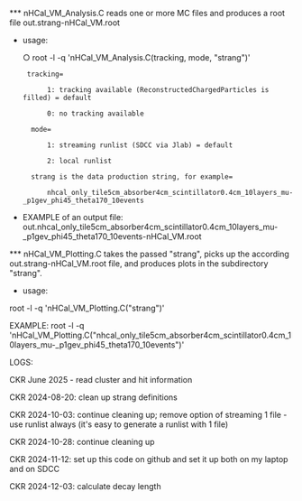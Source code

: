 *** nHCal_VM_Analysis.C reads one or more MC files and produces a root file out.strang-nHCal_VM.root

- usage:
  
  ○ root -l -q 'nHCal_VM_Analysis.C(tracking,  mode, "strang")'
  
	   tracking=
	
			1: tracking available (ReconstructedChargedParticles is filled) = default
			
			0: no tracking available
			
		mode=
			
			1: streaming runlist (SDCC via Jlab) = default
			
			2: local runlist
			
		strang is the data production string, for example=
			
			nhcal_only_tile5cm_absorber4cm_scintillator0.4cm_10layers_mu-_p1gev_phi45_theta170_10events


- EXAMPLE of an output file: out.nhcal_only_tile5cm_absorber4cm_scintillator0.4cm_10layers_mu-_p1gev_phi45_theta170_10events-nHCal_VM.root

*** nHCal_VM_Plotting.C takes the passed "strang", picks up the according out.strang-nHCal_VM.root file, and produces plots in the subdirectory "strang". 

- usage:

root -l -q 'nHCal_VM_Plotting.C("strang")'

EXAMPLE: root -l -q 'nHCal_VM_Plotting.C("nhcal_only_tile5cm_absorber4cm_scintillator0.4cm_10layers_mu-_p1gev_phi45_theta170_10events")'
 

LOGS:

CKR June 2025 - read cluster and hit information

CKR 2024-08-20: clean up strang definitions 

CKR 2024-10-03: continue cleaning up; remove option of streaming 1 file - use runlist always (it's easy to generate a runlist with 1 file)

CKR 2024-10-28: continue cleaning up

CKR 2024-11-12: set up this code on github and set it up both on my laptop and on SDCC

CKR 2024-12-03: calculate decay length 

